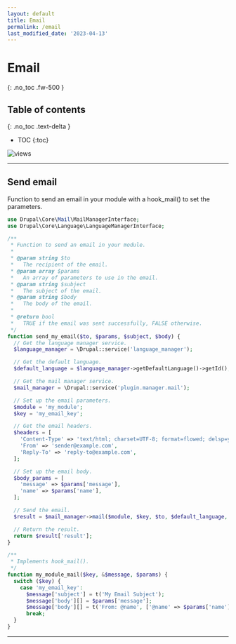 ```yaml
---
layout: default
title: Email
permalink: /email
last_modified_date: '2023-04-13'
---
```


# Email
{: .no_toc .fw-500 }

## Table of contents
{: .no_toc .text-delta }

- TOC
{:toc}

![views](https://api.visitor.plantree.me/visitor-badge/pv?label=views&color=informational&namespace=d9book&key=email.md)

---

## Send email

Function to send an email in your module with a hook_mail() to set the parameters.

```php
use Drupal\Core\Mail\MailManagerInterface;
use Drupal\Core\Language\LanguageManagerInterface;

/**
 * Function to send an email in your module.
 *
 * @param string $to
 *   The recipient of the email.
 * @param array $params
 *   An array of parameters to use in the email.
 * @param string $subject
 *   The subject of the email.
 * @param string $body
 *   The body of the email.
 *
 * @return bool
 *   TRUE if the email was sent successfully, FALSE otherwise.
 */
function send_my_email($to, $params, $subject, $body) {
  // Get the language manager service.
  $language_manager = \Drupal::service('language_manager');

  // Get the default language.
  $default_language = $language_manager->getDefaultLanguage()->getId();

  // Get the mail manager service.
  $mail_manager = \Drupal::service('plugin.manager.mail');

  // Set up the email parameters.
  $module = 'my_module';
  $key = 'my_email_key';

  // Get the email headers.
  $headers = [
    'Content-Type' => 'text/html; charset=UTF-8; format=flowed; delsp=yes',
    'From' => 'sender@example.com',
    'Reply-To' => 'reply-to@example.com',
  ];

  // Set up the email body.
  $body_params = [
    'message' => $params['message'],
    'name' => $params['name'],
  ];

  // Send the email.
  $result = $mail_manager->mail($module, $key, $to, $default_language, $body_params, NULL, TRUE, $headers);

  // Return the result.
  return $result['result'];
}

/**
 * Implements hook_mail().
 */
function my_module_mail($key, &$message, $params) {
  switch ($key) {
    case 'my_email_key':
      $message['subject'] = t('My Email Subject');
      $message['body'][] = $params['message'];
      $message['body'][] = t('From: @name', ['@name' => $params['name']]);
      break;
  }
}
```

---

<script src="https://giscus.app/client.js"
        data-repo="selwynpolit/d9book"
        data-repo-id="MDEwOlJlcG9zaXRvcnkzMjUxNTQ1Nzg="
        data-category="Q&A"
        data-category-id="MDE4OkRpc2N1c3Npb25DYXRlZ29yeTMyMjY2NDE4"
        data-mapping="title"
        data-strict="0"
        data-reactions-enabled="1"
        data-emit-metadata="0"
        data-input-position="bottom"
        data-theme="preferred_color_scheme"
        data-lang="en"
        crossorigin="anonymous"
        async>
</script>
